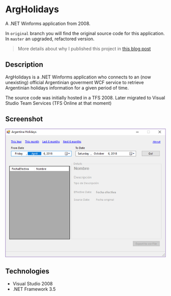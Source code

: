 # ArgHolidays

A .NET Winforms application from 2008.

In `original` branch you will find the original source code for this application. In `master` an upgraded, refactored version.

> More details about why I published this project in [this blog post](https://mamcer.github.io/2018-09-02-i-cleaned-up-my-virtual-basement/)

## Description

ArgHolidays is a .NET Winforms application who connects to an (now unexisting) official Argentinian goverment WCF service to retrieve Argentinian holidays information for a given period of time.

The source code was initially hosted in a TFS 2008. Later migrated to Visual Studio Team Services (TFS Online at that moment)

## Screenshot

![screenshot](https://raw.githubusercontent.com/mamcer/arg-holidays/master/doc/screenshot.png)

## Technologies

- Visual Studio 2008
- .NET Framework 3.5
